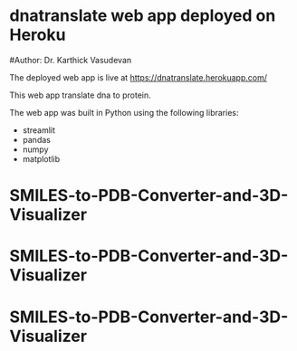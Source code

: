 # dnatranslate web app deployed on Heroku

#Author: Dr. Karthick Vasudevan

The deployed web app is live at https://dnatranslate.herokuapp.com/

This web app translate dna to protein.

The web app was built in Python using the following libraries:
* streamlit
* pandas
* numpy
* matplotlib
# SMILES-to-PDB-Converter-and-3D-Visualizer
# SMILES-to-PDB-Converter-and-3D-Visualizer
# SMILES-to-PDB-Converter-and-3D-Visualizer
